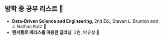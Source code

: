 ## 방학 중 공부 리스트 👋

* **Data-Driven Science and Engineering**, 2nd Ed., Steven L. Brunton and J. Nathan Kutz 🌱
* **텐서플로 케라스를 이용한 딥러닝**, 3판, 박유성 🔭

<!--
**kyyoo1970/kyyoo1970** is a ✨ _special_ ✨ repository because its `README.md` (this file) appears on your GitHub profile.

Here are some ideas to get you started:

- 🔭 I’m currently working on ...
- 🌱 I’m currently learning ...
- 👯 I’m looking to collaborate on ...
- 🤔 I’m looking for help with ...
- 💬 Ask me about ...
- 📫 How to reach me: ...
- 😄 Pronouns: ...
- ⚡ Fun fact: ...
-->
